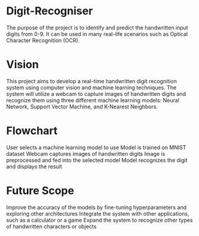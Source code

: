 # Digit-Recogniser
The purpose of the project is to identify and predict the handwritten input digits from 0-9. It can be used in many real-life scenarios such as Optical Character Recognition (OCR). 
# Vision
This project aims to develop a real-time handwritten digit recognition system using computer vision and machine learning techniques. The system will utilize a webcam to capture images of handwritten digits and recognize them using three different machine learning models: Neural Network, Support Vector Machine, and K-Nearest Neighbors.
# Flowchart
User selects a machine learning model to use
Model is trained on MNIST dataset
Webcam captures images of handwritten digits
Image is preprocessed and fed into the selected model
Model recognizes the digit and displays the result
# Future Scope
Improve the accuracy of the models by fine-tuning hyperparameters and exploring other architectures
Integrate the system with other applications, such as a calculator or a game
Expand the system to recognize other types of handwritten characters or objects
